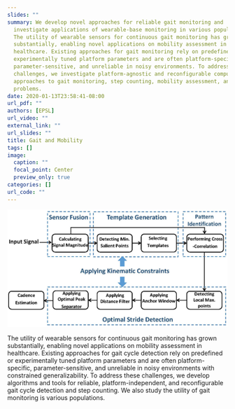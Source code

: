 ```yaml
---
slides: ""
summary: We develop novel approaches for reliable gait monitoring and
  investigate applications of wearable-base monitoring in various populations.
  The utility of wearable sensors for continuous gait monitoring has grown
  substantially, enabling novel applications on mobility assessment in
  healthcare. Existing approaches for gait monitoring rely on predefined or
  experimentally tuned platform parameters and are often platform-specific,
  parameter-sensitive, and unreliable in noisy environments. To address these
  challenges, we investigate platform-agnostic and reconfigurable computational
  approaches to gait monitoring, step counting, mobility assessment, and related
  problems.
date: 2020-01-13T23:58:41-08:00
url_pdf: ""
authors: [EPSL]
url_video: ""
external_link: ""
url_slides: ""
title: Gait and Mobility
tags: []
image:
  caption: ""
  focal_point: Center
  preview_only: true
categories: []
url_code: ""
---
```

![](gait2.jpg)

The utility of wearable sensors for continuous gait monitoring has grown substantially, enabling novel applications on mobility assessment in healthcare. Existing approaches for gait cycle detection rely on predefined or experimentally tuned platform parameters and are often platform-specific, parameter-sensitive, and unreliable in noisy environments with constrained generalizability. To address these challenges, we develop algorithms and tools for reliable, platform-independent, and reconfigurable gait cycle detection and step counting. We also study the utility of gait monitoring is various populations.

<!-- ## CyclePro

The utility of wearable sensors for continuous gait monitoring has grown substantially, enabling novel applications on mobility assessment in healthcare. Existing approaches for gait cycle detection rely on predefined or experimentally tuned platform parameters and are often platform-specific, parameter-sensitive, and unreliable in noisy environments with constrained generalizability. To address these challenges, we introduce CyclePro, a novel framework for reliable and platform-independent gait cycle detection. CyclePro offers unique features: (1) It leverages physical properties of human gait to learn model parameters; (2) captured signals are transformed into signal magnitude and processed through a normalized cross-correlation module to compensate for noise and search for repetitive patterns without predefined parameters; and (3) an optimal peak detection algorithm is developed to accurately find strides within the motion sensor data.

## Gait Speed and Survival of Older Cancer Surgical Patients

Gait speed in older patients with cancer is associated with their mortality risk. One approach to assess the gait speed is through the Timed Up and Go (TUG) test. However, performing TUG is personnel-dependent and may be infeasible to perform on every patient as routine care. We utilize machine learning algorithms to automatically predict the result of the TUG test and its association with survival using patient-generated responses. In this research, we propose to learn a decision tree classifier based on functional status, obtained from preoperative geriatric assessment, and TUG test performance of older patients with cancer. The functional status data are used as input features to the decision tree and the actual TUG data are used as ground truth labels. The decision tree is then constructed to assign each patient one of the three categories: “TUG less than ten seconds”, “TUG more than ten seconds”, and “uncertain.” We demonstrate that machine learning algorithms can be trained to accurately predict the gait speed of older patients with cancer based on their response to questions addressing other aspects of functional status.

## Gait Pattern Examination in Glaucoma Patients

This research presents a wearable wireless sensor system designed for real-time gait pattern analysis in glaucoma patients. Many clinical studies have reported that glaucoma patients experienced mobility issues such as walking slowly and bumping into obstacles frequently. The gait attributes of glaucoma patients, however, have not been studied in the literature. We design and develop a shoe-integrated sensing system for objective bio-information collection, utilize signal processing algorithms for feature estimation and leverage machine learning as well as statistical analysis approaches for gait pattern examination. The developed sensor platform is utilized in a randomized clinical trial with 19 participants. We develop signal processing and machine learning algorithms to provide a quantitative comparison between gait characteristics in older adults with and without glaucoma. Our results demonstrate that machine learning algorithms achieve an accuracy of over 80% in distinguishing extracted gait features of those with glaucoma from healthy individuals.

## How Accurate is Your Activity Tracker?

As commercially available activity trackers are being utilized for step counting in clinical trials, the research community remains uncertain about reliability of the trackers, particularly in studies that involve aided walking and in those involving low-intensity activities (i.e., a metabolic equivalent of task < 3). While these trackers have been tested for reliability during normal walking and running, there has been limited research on validating these trackers during low-intensity activities and walking with assistive tools. The aim of this study is threefold: (1) To determine the accuracy of three Fitbit devices (i.e., Zip, One, and Flex) at different wearing positions (i.e., pants pocket, chest, and wrist) during walking at three different speeds including 2.5 km/h, 5 km/h, and 8 km/h performed by healthy adults during treadmill walking; (2) To determine the accuracy of the Fitbit trackers (Zip, One, and Flex) worn at different sites (pants pocket, chest, and wrist) during real-life activities including walking with a shopping cart, walking with a walker, and eating; and (3) To examine whether intensity of physical activities impacts the choice of optimal wearing site of the tracker.

## Glaucoma-Specific Gait Pattern Assessment Using Body-Worn Sensors

Many studies have reported that glaucoma patients experience mobility issues such as walking slowly and bumping into obstacles frequently. However, little is known to date about how a person’s gait is impacted due to glaucoma. This research presents signal processing and machine learning algorithms to automatically detect effective gait cycles and extract both steady-state and spatio-temporal gait features from the signal segments. We perform machine learning algorithms to distinguish glaucoma patients from healthy controls, and identify several prominent features with high discriminability between the two groups. The results demonstrate that classification algorithms can be used to identify gait patterns of glaucoma patients with an accuracy higher than 94% in a 10-meter-walk test. It is also demonstrated that gait features such as evenness of the sway speed along medio-lateral direction between the two feet are significantly different (p-value < 0.001) between older adults with and without glaucoma. -->
